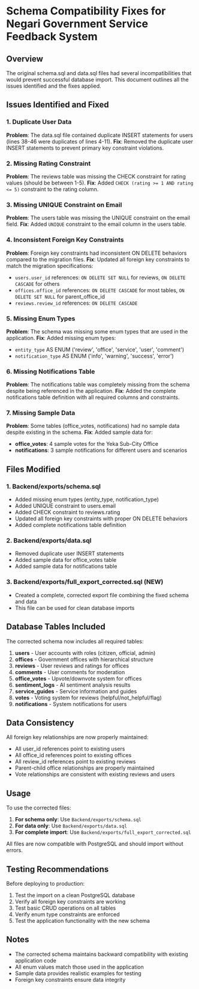 # Schema Compatibility Fixes for Negari Government Service Feedback System

## Overview
The original schema.sql and data.sql files had several incompatibilities that would prevent successful database import. This document outlines all the issues identified and the fixes applied.

## Issues Identified and Fixed

### 1. **Duplicate User Data**
**Problem**: The data.sql file contained duplicate INSERT statements for users (lines 38-46 were duplicates of lines 4-11).
**Fix**: Removed the duplicate user INSERT statements to prevent primary key constraint violations.

### 2. **Missing Rating Constraint**
**Problem**: The reviews table was missing the CHECK constraint for rating values (should be between 1-5).
**Fix**: Added `CHECK (rating >= 1 AND rating <= 5)` constraint to the rating column.

### 3. **Missing UNIQUE Constraint on Email**
**Problem**: The users table was missing the UNIQUE constraint on the email field.
**Fix**: Added `UNIQUE` constraint to the email column in the users table.

### 4. **Inconsistent Foreign Key Constraints**
**Problem**: Foreign key constraints had inconsistent ON DELETE behaviors compared to the migration files.
**Fix**: Updated all foreign key constraints to match the migration specifications:
- `users.user_id` references: `ON DELETE SET NULL` for reviews, `ON DELETE CASCADE` for others
- `offices.office_id` references: `ON DELETE CASCADE` for most tables, `ON DELETE SET NULL` for parent_office_id
- `reviews.review_id` references: `ON DELETE CASCADE`

### 5. **Missing Enum Types**
**Problem**: The schema was missing some enum types that are used in the application.
**Fix**: Added missing enum types:
- `entity_type` AS ENUM ('review', 'office', 'service', 'user', 'comment')
- `notification_type` AS ENUM ('info', 'warning', 'success', 'error')

### 6. **Missing Notifications Table**
**Problem**: The notifications table was completely missing from the schema despite being referenced in the application.
**Fix**: Added the complete notifications table definition with all required columns and constraints.

### 7. **Missing Sample Data**
**Problem**: Some tables (office_votes, notifications) had no sample data despite existing in the schema.
**Fix**: Added sample data for:
- **office_votes**: 4 sample votes for the Yeka Sub-City Office
- **notifications**: 3 sample notifications for different users and scenarios

## Files Modified

### 1. **Backend/exports/schema.sql**
- Added missing enum types (entity_type, notification_type)
- Added UNIQUE constraint to users.email
- Added CHECK constraint to reviews.rating
- Updated all foreign key constraints with proper ON DELETE behaviors
- Added complete notifications table definition

### 2. **Backend/exports/data.sql**
- Removed duplicate user INSERT statements
- Added sample data for office_votes table
- Added sample data for notifications table

### 3. **Backend/exports/full_export_corrected.sql** (NEW)
- Created a complete, corrected export file combining the fixed schema and data
- This file can be used for clean database imports

## Database Tables Included

The corrected schema now includes all required tables:
1. **users** - User accounts with roles (citizen, official, admin)
2. **offices** - Government offices with hierarchical structure
3. **reviews** - User reviews and ratings for offices
4. **comments** - User comments for moderation
5. **office_votes** - Upvote/downvote system for offices
6. **sentiment_logs** - AI sentiment analysis results
7. **service_guides** - Service information and guides
8. **votes** - Voting system for reviews (helpful/not_helpful/flag)
9. **notifications** - System notifications for users

## Data Consistency

All foreign key relationships are now properly maintained:
- All user_id references point to existing users
- All office_id references point to existing offices
- All review_id references point to existing reviews
- Parent-child office relationships are properly maintained
- Vote relationships are consistent with existing reviews and users

## Usage

To use the corrected files:

1. **For schema only**: Use `Backend/exports/schema.sql`
2. **For data only**: Use `Backend/exports/data.sql`
3. **For complete import**: Use `Backend/exports/full_export_corrected.sql`

All files are now compatible with PostgreSQL and should import without errors.

## Testing Recommendations

Before deploying to production:
1. Test the import on a clean PostgreSQL database
2. Verify all foreign key constraints are working
3. Test basic CRUD operations on all tables
4. Verify enum type constraints are enforced
5. Test the application functionality with the new schema

## Notes

- The corrected schema maintains backward compatibility with existing application code
- All enum values match those used in the application
- Sample data provides realistic examples for testing
- Foreign key constraints ensure data integrity
